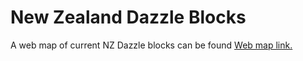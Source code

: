 # New Zealand Dazzle Blocks

A web map of current NZ Dazzle blocks can be found <a href="https://larryamorgan.github.io/Dazzle_NZ/">Web map link.</a>
